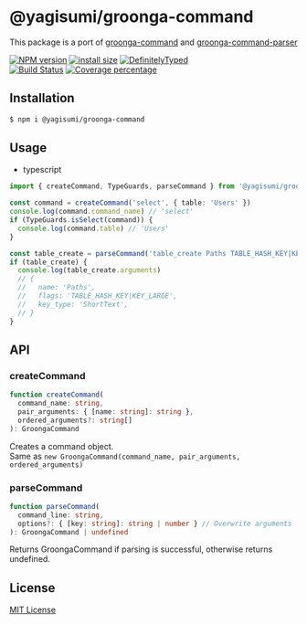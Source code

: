 # @yagisumi/groonga-command

This package is a port of [groonga-command](https://github.com/groonga/groonga-command) and [groonga-command-parser](https://github.com/groonga/groonga-command-parser)

[![NPM version][npm-image]][npm-url] [![install size][packagephobia-image]][packagephobia-url] [![DefinitelyTyped][dts-image]][dts-url]  
[![Build Status][githubactions-image]][githubactions-url] [![Coverage percentage][coveralls-image]][coveralls-url]

## Installation

```sh
$ npm i @yagisumi/groonga-command
```

## Usage

- typescript

```ts
import { createCommand, TypeGuards, parseCommand } from '@yagisumi/groonga-command'

const command = createCommand('select', { table: 'Users' })
console.log(command.command_name) // 'select'
if (TypeGuards.isSelect(command)) {
  console.log(command.table) // 'Users'
}

const table_create = parseCommand('table_create Paths TABLE_HASH_KEY|KEY_LARGE ShortText')
if (table_create) {
  console.log(table_create.arguments)
  // {
  //   name: 'Paths',
  //   flags: 'TABLE_HASH_KEY|KEY_LARGE',
  //   key_type: 'ShortText',
  // }
}
```

## API

### createCommand
```ts
function createCommand(
  command_name: string, 
  pair_arguments: { [name: string]: string }, 
  ordered_arguments?: string[]
): GroongaCommand
```

Creates a command object.<br>
Same as `new GroongaCommand(command_name, pair_arguments, ordered_arguments)`

### parseCommand

```ts
function parseCommand(
  command_line: string,
  options?: { [key: string]: string | number } // Overwrite arguments
): GroongaCommand | undefined
```

Returns GroongaCommand if parsing is successful, otherwise returns undefined.<br>


## License

[MIT License](https://opensource.org/licenses/MIT)

[githubactions-image]: https://img.shields.io/github/workflow/status/yagisumi/node-groonga-command/build?logo=github&style=flat-square
[githubactions-url]: https://github.com/yagisumi/node-groonga-command/actions
[npm-image]: https://img.shields.io/npm/v/@yagisumi/groonga-command.svg?style=flat-square
[npm-url]: https://npmjs.org/package/@yagisumi/groonga-command
[packagephobia-image]: https://flat.badgen.net/packagephobia/install/@yagisumi/groonga-command
[packagephobia-url]: https://packagephobia.now.sh/result?p=@yagisumi/groonga-command
[travis-image]: https://img.shields.io/travis/yagisumi/node-groonga-command.svg?style=flat-square
[travis-url]: https://travis-ci.org/yagisumi/node-groonga-command
[appveyor-image]: https://img.shields.io/appveyor/ci/yagisumi/node-groonga-command.svg?logo=appveyor&style=flat-square
[appveyor-url]: https://ci.appveyor.com/project/yagisumi/node-groonga-command
[coveralls-image]: https://img.shields.io/coveralls/yagisumi/node-groonga-command.svg?style=flat-square
[coveralls-url]: https://coveralls.io/github/yagisumi/node-groonga-command?branch=master
[dts-image]: https://img.shields.io/badge/DefinitelyTyped-.d.ts-blue.svg?style=flat-square
[dts-url]: http://definitelytyped.org
